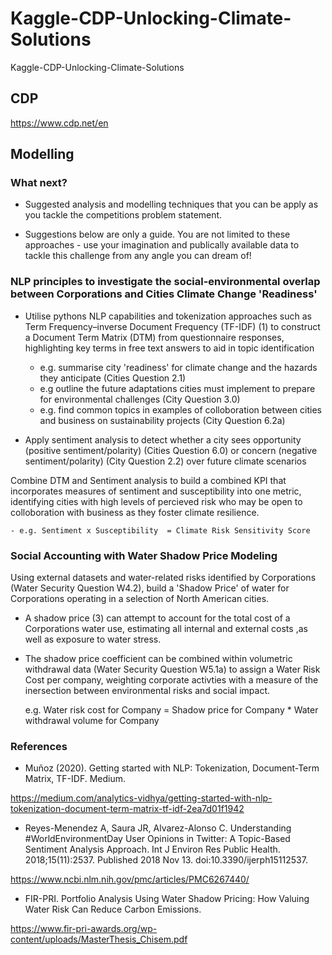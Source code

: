 # Kaggle-CDP-Unlocking-Climate-Solutions
Kaggle-CDP-Unlocking-Climate-Solutions

## CDP
https://www.cdp.net/en

## Modelling
### What next?
- Suggested analysis and modelling techniques that you can be apply as you tackle the competitions problem statement.

- Suggestions below are only a guide. You are not limited to these approaches - use your imagination and publically available data to tackle this challenge from any angle you can dream of!

### NLP principles to investigate the social-environmental overlap between Corporations and Cities Climate Change 'Readiness'

- Utilise pythons NLP capabilities and tokenization approaches such as Term Frequency–inverse Document Frequency (TF-IDF) (1) to construct a Document Term Matrix (DTM) from questionnaire responses, highlighting key terms in free text answers to aid in topic identification

    - e.g. summarise city 'readiness' for climate change and the hazards they anticipate (Cities Question 2.1)
    - e.g outline the future adaptations cities must implement to prepare for environmental challenges (City Question 3.0)
    - e.g. find common topics in examples of colloboration between cities and business on sustainability projects (City Question 6.2a)

- Apply sentiment analysis to detect whether a city sees opportunity (positive sentiment/polarity) (Cities Question 6.0) or concern (negative sentiment/polarity) (City Question 2.2) over future climate scenarios

Combine DTM and Sentiment analysis to build a combined KPI that incorporates measures of sentiment and susceptibility into one metric, identifying cities with high levels of percieved risk who may be open to colloboration with business as they foster climate resilience.

    - e.g. Sentiment x Susceptibility  = Climate Risk Sensitivity Score

### Social Accounting with Water Shadow Price Modeling

Using external datasets and water-related risks identified by Corporations (Water Security Question W4.2), build a 'Shadow Price' of water for Corporations operating in a selection of North American cities.

- A shadow price (3) can attempt to account for the total cost of a Corporations water use, estimating all internal and external costs ,as well as exposure to water stress.

- The shadow price coefficient can be combined within volumetric withdrawal data (Water Security Question W5.1a) to assign a Water Risk Cost per company, weighting corporate activties with a measure of the inersection between environmental risks and social impact.

    e.g. Water risk cost for Company = Shadow price for Company * Water withdrawal volume for Company


### References

- Muñoz (2020). Getting started with NLP: Tokenization, Document-Term Matrix, TF-IDF. Medium. 

https://medium.com/analytics-vidhya/getting-started-with-nlp-tokenization-document-term-matrix-tf-idf-2ea7d01f1942

- Reyes-Menendez A, Saura JR, Alvarez-Alonso C. Understanding #WorldEnvironmentDay User Opinions in Twitter: A Topic-Based Sentiment Analysis Approach. Int J Environ Res Public Health. 2018;15(11):2537. Published 2018 Nov 13. doi:10.3390/ijerph15112537. 

https://www.ncbi.nlm.nih.gov/pmc/articles/PMC6267440/

- FIR-PRI. Portfolio Analysis Using Water Shadow Pricing: How Valuing Water Risk Can Reduce Carbon Emissions. 

https://www.fir-pri-awards.org/wp-content/uploads/MasterThesis_Chisem.pdf
